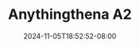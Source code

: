 --- 
title: "Anythingthena A2"
description: "video  video bokep Anythingthena A2 doodstream full  "
date: 2024-11-05T18:52:52-08:00
file_code: "6xz19vli1dee"
draft: false
cover: "1tdhw1mn6pwixlxv.jpg"
tags: ["Anythingthena", "bokep-indo", "bokep-viral", "bokep-ig"]
length: 202
fld_id: "1484141"
foldername: "Anythingthena"
categories: ["Anythingthena"]
views: 1
---